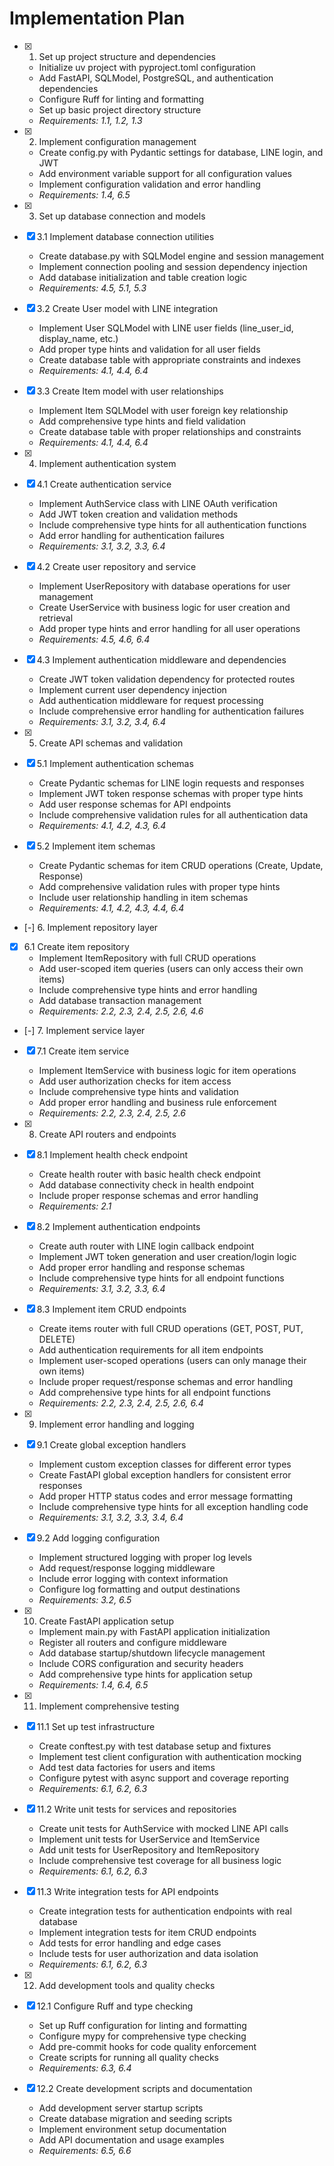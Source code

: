 # Implementation Plan

- [x] 1. Set up project structure and dependencies
  - Initialize uv project with pyproject.toml configuration
  - Add FastAPI, SQLModel, PostgreSQL, and authentication dependencies
  - Configure Ruff for linting and formatting
  - Set up basic project directory structure
  - _Requirements: 1.1, 1.2, 1.3_

- [x] 2. Implement configuration management
  - Create config.py with Pydantic settings for database, LINE login, and JWT
  - Add environment variable support for all configuration values
  - Implement configuration validation and error handling
  - _Requirements: 1.4, 6.5_

- [x] 3. Set up database connection and models
- [x] 3.1 Implement database connection utilities
  - Create database.py with SQLModel engine and session management
  - Implement connection pooling and session dependency injection
  - Add database initialization and table creation logic
  - _Requirements: 4.5, 5.1, 5.3_

- [x] 3.2 Create User model with LINE integration
  - Implement User SQLModel with LINE user fields (line_user_id, display_name, etc.)
  - Add proper type hints and validation for all user fields
  - Create database table with appropriate constraints and indexes
  - _Requirements: 4.1, 4.4, 6.4_

- [x] 3.3 Create Item model with user relationships
  - Implement Item SQLModel with user foreign key relationship
  - Add comprehensive type hints and field validation
  - Create database table with proper relationships and constraints
  - _Requirements: 4.1, 4.4, 6.4_

- [x] 4. Implement authentication system
- [x] 4.1 Create authentication service
  - Implement AuthService class with LINE OAuth verification
  - Add JWT token creation and validation methods
  - Include comprehensive type hints for all authentication functions
  - Add error handling for authentication failures
  - _Requirements: 3.1, 3.2, 3.3, 6.4_

- [x] 4.2 Create user repository and service
  - Implement UserRepository with database operations for user management
  - Create UserService with business logic for user creation and retrieval
  - Add proper type hints and error handling for all user operations
  - _Requirements: 4.5, 4.6, 6.4_

- [x] 4.3 Implement authentication middleware and dependencies
  - Create JWT token validation dependency for protected routes
  - Implement current user dependency injection
  - Add authentication middleware for request processing
  - Include comprehensive error handling for authentication failures
  - _Requirements: 3.1, 3.2, 3.4, 6.4_

- [x] 5. Create API schemas and validation
- [x] 5.1 Implement authentication schemas
  - Create Pydantic schemas for LINE login requests and responses
  - Implement JWT token response schemas with proper type hints
  - Add user response schemas for API endpoints
  - Include comprehensive validation rules for all authentication data
  - _Requirements: 4.1, 4.2, 4.3, 6.4_

- [x] 5.2 Implement item schemas
  - Create Pydantic schemas for item CRUD operations (Create, Update, Response)
  - Add comprehensive validation rules with proper type hints
  - Include user relationship handling in item schemas
  - _Requirements: 4.1, 4.2, 4.3, 4.4, 6.4_

- [-] 6. Implement repository layer
- [x] 6.1 Create item repository
  - Implement ItemRepository with full CRUD operations
  - Add user-scoped item queries (users can only access their own items)
  - Include comprehensive type hints and error handling
  - Add database transaction management
  - _Requirements: 2.2, 2.3, 2.4, 2.5, 2.6, 4.6_

- [-] 7. Implement service layer
- [x] 7.1 Create item service
  - Implement ItemService with business logic for item operations
  - Add user authorization checks for item access
  - Include comprehensive type hints and validation
  - Add proper error handling and business rule enforcement
  - _Requirements: 2.2, 2.3, 2.4, 2.5, 2.6_

- [x] 8. Create API routers and endpoints
- [x] 8.1 Implement health check endpoint
  - Create health router with basic health check endpoint
  - Add database connectivity check in health endpoint
  - Include proper response schemas and error handling
  - _Requirements: 2.1_

- [x] 8.2 Implement authentication endpoints
  - Create auth router with LINE login callback endpoint
  - Implement JWT token generation and user creation/login logic
  - Add proper error handling and response schemas
  - Include comprehensive type hints for all endpoint functions
  - _Requirements: 3.1, 3.2, 3.3, 6.4_

- [x] 8.3 Implement item CRUD endpoints
  - Create items router with full CRUD operations (GET, POST, PUT, DELETE)
  - Add authentication requirements for all item endpoints
  - Implement user-scoped operations (users can only manage their own items)
  - Include proper request/response schemas and error handling
  - Add comprehensive type hints for all endpoint functions
  - _Requirements: 2.2, 2.3, 2.4, 2.5, 2.6, 6.4_

- [x] 9. Implement error handling and logging
- [x] 9.1 Create global exception handlers
  - Implement custom exception classes for different error types
  - Create FastAPI global exception handlers for consistent error responses
  - Add proper HTTP status codes and error message formatting
  - Include comprehensive type hints for all exception handling code
  - _Requirements: 3.1, 3.2, 3.3, 3.4, 6.4_

- [x] 9.2 Add logging configuration
  - Implement structured logging with proper log levels
  - Add request/response logging middleware
  - Include error logging with context information
  - Configure log formatting and output destinations
  - _Requirements: 3.2, 6.5_

- [x] 10. Create FastAPI application setup
  - Implement main.py with FastAPI application initialization
  - Register all routers and configure middleware
  - Add database startup/shutdown lifecycle management
  - Include CORS configuration and security headers
  - Add comprehensive type hints for application setup
  - _Requirements: 1.4, 6.4, 6.5_

- [x] 11. Implement comprehensive testing
- [x] 11.1 Set up test infrastructure
  - Create conftest.py with test database setup and fixtures
  - Implement test client configuration with authentication mocking
  - Add test data factories for users and items
  - Configure pytest with async support and coverage reporting
  - _Requirements: 6.1, 6.2, 6.3_

- [x] 11.2 Write unit tests for services and repositories
  - Create unit tests for AuthService with mocked LINE API calls
  - Implement unit tests for UserService and ItemService
  - Add unit tests for UserRepository and ItemRepository
  - Include comprehensive test coverage for all business logic
  - _Requirements: 6.1, 6.2, 6.3_

- [x] 11.3 Write integration tests for API endpoints
  - Create integration tests for authentication endpoints with real database
  - Implement integration tests for item CRUD endpoints
  - Add tests for error handling and edge cases
  - Include tests for user authorization and data isolation
  - _Requirements: 6.1, 6.2, 6.3_

- [x] 12. Add development tools and quality checks
- [x] 12.1 Configure Ruff and type checking
  - Set up Ruff configuration for linting and formatting
  - Configure mypy for comprehensive type checking
  - Add pre-commit hooks for code quality enforcement
  - Create scripts for running all quality checks
  - _Requirements: 6.3, 6.4_

- [x] 12.2 Create development scripts and documentation
  - Add development server startup scripts
  - Create database migration and seeding scripts
  - Implement environment setup documentation
  - Add API documentation and usage examples
  - _Requirements: 6.5, 6.6_